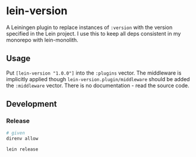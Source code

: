 # lein-version

A Leiningen plugin to replace instances of `:version` with the version specified in the Lein project. I use this to keep all deps consistent in my monorepo with lein-monolith.

## Usage

Put `[lein-version "1.0.0"]` into the `:plugins` vector. The middleware is implicitly applied though `lein-version.plugin/middleware` should be added the `:middleware` vector. There is no documentation - read the source code.

## Development
### Release
```bash
# given
direnv allow

lein release
```

